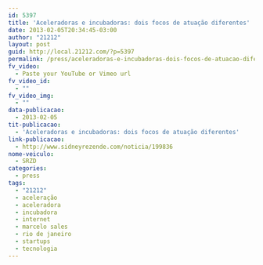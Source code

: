 ```yaml
---
id: 5397
title: 'Aceleradoras e incubadoras: dois focos de atuação diferentes'
date: 2013-02-05T20:34:45-03:00
author: "21212"
layout: post
guid: http://local.21212.com/?p=5397
permalink: /press/aceleradoras-e-incubadoras-dois-focos-de-atuacao-diferentes/
fv_video:
  - Paste your YouTube or Vimeo url
fv_video_id:
  - ""
fv_video_img:
  - ""
data-publicacao:
  - 2013-02-05
tit-publicacao:
  - 'Aceleradoras e incubadoras: dois focos de atuação diferentes'
link-publicacao:
  - http://www.sidneyrezende.com/noticia/199836
nome-veiculo:
  - SRZD
categories:
  - press
tags:
  - "21212"
  - aceleração
  - aceleradora
  - incubadora
  - internet
  - marcelo sales
  - rio de janeiro
  - startups
  - tecnologia
---
```

